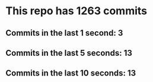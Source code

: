 # This repo has 1263 commits

## Commits in the last 1 second: 3
## Commits in the last 5 seconds: 13
## Commits in the last 10 seconds: 13
